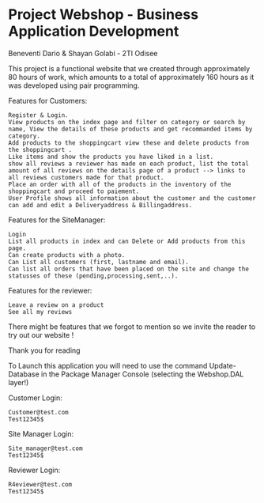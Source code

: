 # Project Webshop - Business Application Development

Beneventi Dario & Shayan Golabi - 2TI Odisee
 
This project is a functional website that we created through approximately 80 hours of work, which amounts to a total of approximately 160 hours as it was developed using pair programming.

Features for Customers:
	
	Register & Login.
	View products on the index page and filter on category or search by name, View the details of these products and get recommanded items by category.
	Add products to the shoppingcart view these and delete products from the shoppingcart .
	Like items and show the products you have liked in a list.
	show all reviews a reviewer has made on each product, list the total amount of all reviews on the details page of a product --> links to all reviews customers made for that product.
	Place an order with all of the products in the inventory of the shoppingcart and proceed to paiement.
	User Profile shows all information about the customer and the customer can add and edit a Deliveryaddress & Billingaddress.
	
Features for the SiteManager:

	Login
	List all products in index and can Delete or Add products from this page.
	Can create products with a photo.
	Can List all customers (first, lastname and email).
	Can list all orders that have been placed on the site and change the statusses of these (pending,processing,sent,..).

Features for the reviewer:
	
	Leave a review on a product	
	See all my reviews

There might be features that we forgot to mention so we invite the reader to try out our website !

Thank you for reading
		
To Launch this application you will need to use the command Update-Database in the Package Manager Console (selecting the Webshop.DAL layer!)

Customer Login:

	Customer@test.com
	Test12345$

Site Manager Login:

	Site_manager@test.com
	Test12345$

Reviewer Login:

	R4eviewer@test.com
	Test12345$
